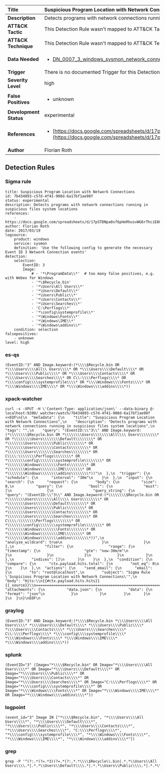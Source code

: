 | Title                    | Suspicious Program Location with Network Connections       |
|:-------------------------|:------------------|
| **Description**          | Detects programs with network connections running in suspicious files system locations |
| **ATT&amp;CK Tactic**    |   This Detection Rule wasn't mapped to ATT&amp;CK Tactic yet  |
| **ATT&amp;CK Technique** |  This Detection Rule wasn't mapped to ATT&amp;CK Technique yet  |
| **Data Needed**          | <ul><li>[DN_0007_3_windows_sysmon_network_connection](../Data_Needed/DN_0007_3_windows_sysmon_network_connection.md)</li></ul>  |
| **Trigger**              |  There is no documented Trigger for this Detection Rule yet  |
| **Severity Level**       | high |
| **False Positives**      | <ul><li>unknown</li></ul>  |
| **Development Status**   | experimental |
| **References**           | <ul><li>[https://docs.google.com/spreadsheets/d/17pSTDNpa0sf6pHeRhusvWG6rThciE8CsXTSlDUAZDyo](https://docs.google.com/spreadsheets/d/17pSTDNpa0sf6pHeRhusvWG6rThciE8CsXTSlDUAZDyo)</li></ul>  |
| **Author**               | Florian Roth |


## Detection Rules

### Sigma rule

```
title: Suspicious Program Location with Network Connections
id: 7b434893-c57d-4f41-908d-6a17bf1ae98f
status: experimental
description: Detects programs with network connections running in suspicious files system locations
references:
    - https://docs.google.com/spreadsheets/d/17pSTDNpa0sf6pHeRhusvWG6rThciE8CsXTSlDUAZDyo
author: Florian Roth
date: 2017/03/19
logsource:
    product: windows
    service: sysmon
    definition: 'Use the following config to generate the necessary Event ID 3 Network Connection events'
detection:
    selection:
        EventID: 3
        Image: 
            # - '*\ProgramData\\*'  # too many false positives, e.g. with Webex for Windows
            - '*\$Recycle.bin'
            - '*\Users\All Users\\*'
            - '*\Users\Default\\*'
            - '*\Users\Public\\*'
            - '*\Users\Contacts\\*'
            - '*\Users\Searches\\*' 
            - 'C:\Perflogs\\*'
            - '*\config\systemprofile\\*'
            - '*\Windows\Fonts\\*'
            - '*\Windows\IME\\*'
            - '*\Windows\addins\\*'
    condition: selection
falsepositives:
    - unknown
level: high

```





### es-qs
    
```
(EventID:"3" AND Image.keyword:(*\\\\$Recycle.bin OR *\\\\Users\\\\All\\ Users\\\\* OR *\\\\Users\\\\Default\\\\* OR *\\\\Users\\\\Public\\\\* OR *\\\\Users\\\\Contacts\\\\* OR *\\\\Users\\\\Searches\\\\* OR C\\:\\\\Perflogs\\\\* OR *\\\\config\\\\systemprofile\\\\* OR *\\\\Windows\\\\Fonts\\\\* OR *\\\\Windows\\\\IME\\\\* OR *\\\\Windows\\\\addins\\\\*))
```


### xpack-watcher
    
```
curl -s -XPUT -H \'Content-Type: application/json\' --data-binary @- localhost:9200/_watcher/watch/7b434893-c57d-4f41-908d-6a17bf1ae98f <<EOF\n{\n  "metadata": {\n    "title": "Suspicious Program Location with Network Connections",\n    "description": "Detects programs with network connections running in suspicious files system locations",\n    "tags": "",\n    "query": "(EventID:\\"3\\" AND Image.keyword:(*\\\\\\\\$Recycle.bin OR *\\\\\\\\Users\\\\\\\\All\\\\ Users\\\\\\\\* OR *\\\\\\\\Users\\\\\\\\Default\\\\\\\\* OR *\\\\\\\\Users\\\\\\\\Public\\\\\\\\* OR *\\\\\\\\Users\\\\\\\\Contacts\\\\\\\\* OR *\\\\\\\\Users\\\\\\\\Searches\\\\\\\\* OR C\\\\:\\\\\\\\Perflogs\\\\\\\\* OR *\\\\\\\\config\\\\\\\\systemprofile\\\\\\\\* OR *\\\\\\\\Windows\\\\\\\\Fonts\\\\\\\\* OR *\\\\\\\\Windows\\\\\\\\IME\\\\\\\\* OR *\\\\\\\\Windows\\\\\\\\addins\\\\\\\\*))"\n  },\n  "trigger": {\n    "schedule": {\n      "interval": "30m"\n    }\n  },\n  "input": {\n    "search": {\n      "request": {\n        "body": {\n          "size": 0,\n          "query": {\n            "bool": {\n              "must": [\n                {\n                  "query_string": {\n                    "query": "(EventID:\\"3\\" AND Image.keyword:(*\\\\\\\\$Recycle.bin OR *\\\\\\\\Users\\\\\\\\All\\\\ Users\\\\\\\\* OR *\\\\\\\\Users\\\\\\\\Default\\\\\\\\* OR *\\\\\\\\Users\\\\\\\\Public\\\\\\\\* OR *\\\\\\\\Users\\\\\\\\Contacts\\\\\\\\* OR *\\\\\\\\Users\\\\\\\\Searches\\\\\\\\* OR C\\\\:\\\\\\\\Perflogs\\\\\\\\* OR *\\\\\\\\config\\\\\\\\systemprofile\\\\\\\\* OR *\\\\\\\\Windows\\\\\\\\Fonts\\\\\\\\* OR *\\\\\\\\Windows\\\\\\\\IME\\\\\\\\* OR *\\\\\\\\Windows\\\\\\\\addins\\\\\\\\*))",\n                    "analyze_wildcard": true\n                  }\n                }\n              ],\n              "filter": {\n                "range": {\n                  "timestamp": {\n                    "gte": "now-30m/m"\n                  }\n                }\n              }\n            }\n          }\n        },\n        "indices": []\n      }\n    }\n  },\n  "condition": {\n    "compare": {\n      "ctx.payload.hits.total": {\n        "not_eq": 0\n      }\n    }\n  },\n  "actions": {\n    "send_email": {\n      "email": {\n        "to": "root@localhost",\n        "subject": "Sigma Rule \'Suspicious Program Location with Network Connections\'",\n        "body": "Hits:\\n{{#ctx.payload.hits.hits}}{{_source}}\\n================================================================================\\n{{/ctx.payload.hits.hits}}",\n        "attachments": {\n          "data.json": {\n            "data": {\n              "format": "json"\n            }\n          }\n        }\n      }\n    }\n  }\n}\nEOF\n
```


### graylog
    
```
(EventID:"3" AND Image.keyword:(*\\\\$Recycle.bin *\\\\Users\\\\All Users\\\\* *\\\\Users\\\\Default\\\\* *\\\\Users\\\\Public\\\\* *\\\\Users\\\\Contacts\\\\* *\\\\Users\\\\Searches\\\\* C\\:\\\\Perflogs\\\\* *\\\\config\\\\systemprofile\\\\* *\\\\Windows\\\\Fonts\\\\* *\\\\Windows\\\\IME\\\\* *\\\\Windows\\\\addins\\\\*))
```


### splunk
    
```
(EventID="3" (Image="*\\\\$Recycle.bin" OR Image="*\\\\Users\\\\All Users\\\\*" OR Image="*\\\\Users\\\\Default\\\\*" OR Image="*\\\\Users\\\\Public\\\\*" OR Image="*\\\\Users\\\\Contacts\\\\*" OR Image="*\\\\Users\\\\Searches\\\\*" OR Image="C:\\\\Perflogs\\\\*" OR Image="*\\\\config\\\\systemprofile\\\\*" OR Image="*\\\\Windows\\\\Fonts\\\\*" OR Image="*\\\\Windows\\\\IME\\\\*" OR Image="*\\\\Windows\\\\addins\\\\*"))
```


### logpoint
    
```
(event_id="3" Image IN ["*\\\\$Recycle.bin", "*\\\\Users\\\\All Users\\\\*", "*\\\\Users\\\\Default\\\\*", "*\\\\Users\\\\Public\\\\*", "*\\\\Users\\\\Contacts\\\\*", "*\\\\Users\\\\Searches\\\\*", "C:\\\\Perflogs\\\\*", "*\\\\config\\\\systemprofile\\\\*", "*\\\\Windows\\\\Fonts\\\\*", "*\\\\Windows\\\\IME\\\\*", "*\\\\Windows\\\\addins\\\\*"])
```


### grep
    
```
grep -P '^(?:.*(?=.*3)(?=.*(?:.*.*\\\\$Recycle\\.bin|.*.*\\Users\\All Users\\\\.*|.*.*\\Users\\Default\\\\.*|.*.*\\Users\\Public\\\\.*|.*.*\\Users\\Contacts\\\\.*|.*.*\\Users\\Searches\\\\.*|.*C:\\Perflogs\\\\.*|.*.*\\config\\systemprofile\\\\.*|.*.*\\Windows\\Fonts\\\\.*|.*.*\\Windows\\IME\\\\.*|.*.*\\Windows\\addins\\\\.*)))'
```



